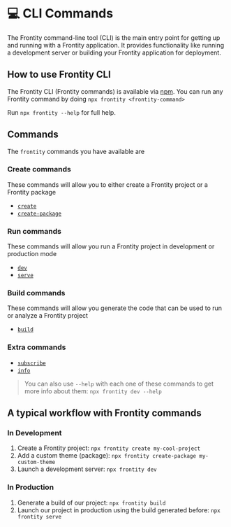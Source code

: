 # 💻   CLI Commands

The Frontity command-line tool \(CLI\) is the main entry point for getting up and running with a Frontity application. It provides functionality like running a development server or building your Frontity application for deployment.

## How to use Frontity CLI

The Frontity CLI \(Frontity commands\) is available via [npm](https://www.npmjs.com/package/frontity). You can run any Frontity command by doing `npx frontity <frontity-command>`

Run `npx frontity --help` for full help.

## Commands

The `frontity` commands you have available are

### Create commands

These commands will allow you to either create a Frontity project or a Frontity package

* [`create`](https://docs.frontity.org/frontity-cli/create-commands#create)
* [`create-package`](https://docs.frontity.org/frontity-cli/create-commands#create-package)

### Run commands

These commands will allow you run a Frontity project in development or production mode

* [`dev`](https://docs.frontity.org/frontity-cli/run-commands#dev)
* [`serve`](https://docs.frontity.org/frontity-cli/run-commands#serve)

### Build commands

These commands will allow you generate the code that can be used to run or analyze a Frontity project

* [`build`](https://docs.frontity.org/frontity-cli/build-commands#build)

### Extra commands

* [`subscribe`](https://docs.frontity.org/frontity-cli/extra-commands#subscribe)
* [`info`](https://docs.frontity.org/frontity-cli/extra-commands#info)

> You can also use `--help` with each one of these commands to get more info about them: `npx frontity dev --help`

## A typical workflow with Frontity commands

### In Development

1. Create a Frontity project: `npx frontity create my-cool-project`
2. Add a custom theme \(package\): `npx frontity create-package my-custom-theme`
3. Launch a development server: `npx frontity dev`

### In Production

1. Generate a build of our project: `npx frontity build`
2. Launch our project in production using the build generated before: `npx frontity serve`

